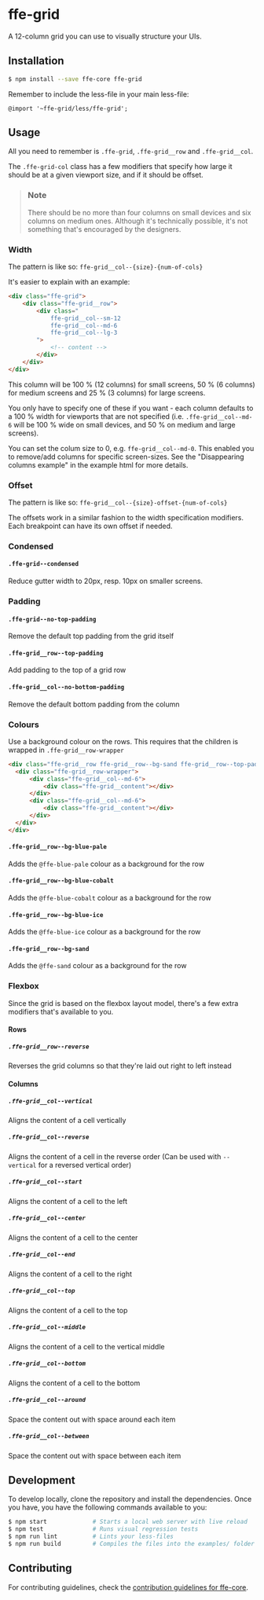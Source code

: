 # ffe-grid

A 12-column grid you can use to visually structure your UIs.

## Installation

```bash
$ npm install --save ffe-core ffe-grid
```

Remember to include the less-file in your main less-file:

```less
@import '~ffe-grid/less/ffe-grid';
```

## Usage

All you need to remember is `.ffe-grid`, `.ffe-grid__row` and `.ffe-grid__col`.

The `.ffe-grid-col` class has a few modifiers that specify how large it should be
at a given viewport size, and if it should be offset.

>### Note
> There should be no more than four columns on small devices and six columns on
> medium ones. Although it's technically possible, it's not something that's
> encouraged by the designers.

### Width

The pattern is like so: `ffe-grid__col--{size}-{num-of-cols}`

It's easier to explain with an example:

```html
<div class="ffe-grid">
    <div class="ffe-grid__row">
        <div class="
            ffe-grid__col--sm-12
            ffe-grid__col--md-6
            ffe-grid__col--lg-3
        ">
            <!-- content -->
        </div>
    </div>
</div>
```

This column will be 100 % (12 columns) for small screens, 50 % (6 columns) for medium
screens and 25 % (3 columns) for large screens.

You only have to specify one of these if you want - each column defaults to a 100 % width
for viewports that are not specified (i.e. `.ffe-grid__col--md-6` will be 100 % wide on small
devices, and 50 % on medium and large screens).

You can set the colum size to 0, e.g. `ffe-grid__col--md-0`. This enabled you to remove/add columns for specific screen-sizes.
See the "Disappearing columns example" in the example html for more details.

### Offset

The pattern is like so: `ffe-grid__col--{size}-offset-{num-of-cols}`

The offsets work in a similar fashion to the width specification modifiers. Each breakpoint
can have its own offset if needed.

### Condensed

#### `.ffe-grid--condensed`
Reduce gutter width to 20px, resp. 10px on smaller screens.

### Padding

#### `.ffe-grid--no-top-padding`
Remove the default top padding from the grid itself

#### `.ffe-grid__row--top-padding`
Add padding to the top of a grid row

#### `.ffe-grid__col--no-bottom-padding`
Remove the default bottom padding from the column

### Colours

Use a background colour on the rows. This requires that the children is wrapped in `.ffe-grid__row-wrapper`

```html
<div class="ffe-grid__row ffe-grid__row--bg-sand ffe-grid__row--top-padding">
  <div class="ffe-grid__row-wrapper">
      <div class="ffe-grid__col--md-6">
          <div class="ffe-grid__content"></div>
      </div>
      <div class="ffe-grid__col--md-6">
          <div class="ffe-grid__content"></div>
      </div>
  </div>
</div>
```

#### `.ffe-grid__row--bg-blue-pale`
Adds the `@ffe-blue-pale` colour as a background for the row

#### `.ffe-grid__row--bg-blue-cobalt`
Adds the `@ffe-blue-cobalt` colour as a background for the row

#### `.ffe-grid__row--bg-blue-ice`
Adds the `@ffe-blue-ice` colour as a background for the row

#### `.ffe-grid__row--bg-sand`
Adds the `@ffe-sand` colour as a background for the row

### Flexbox

Since the grid is based on the flexbox layout model, there's a few extra modifiers that's available
to you.

#### Rows

##### `.ffe-grid__row--reverse`
Reverses the grid columns so that they're laid out right to left instead

#### Columns

##### `.ffe-grid__col--vertical`
Aligns the content of a cell vertically

##### `.ffe-grid__col--reverse`
Aligns the content of a cell in the reverse order
(Can be used with `--vertical` for a reversed vertical order)

##### `.ffe-grid__col--start`
Aligns the content of a cell to the left

##### `.ffe-grid__col--center`
Aligns the content of a cell to the center

##### `.ffe-grid__col--end`
Aligns the content of a cell to the right

##### `.ffe-grid__col--top`
Aligns the content of a cell to the top

##### `.ffe-grid__col--middle`
Aligns the content of a cell to the vertical middle

##### `.ffe-grid__col--bottom`
Aligns the content of a cell to the bottom

##### `.ffe-grid__col--around`
Space the content out with space around each item

##### `.ffe-grid__col--between`
Space the content out with space between each item

## Development

To develop locally, clone the repository and install the dependencies. Once you have, you have
the following commands available to you:

```bash
$ npm start             # Starts a local web server with live reload
$ npm test              # Runs visual regression tests
$ npm run lint          # Lints your less-files
$ npm run build         # Compiles the files into the examples/ folder
```

## Contributing

For contributing guidelines, check the
[contribution guidelines for ffe-core](https://stash.intern.sparebank1.no/projects/FFE/repos/ffe-core/browse/CONTRIBUTE.md).

